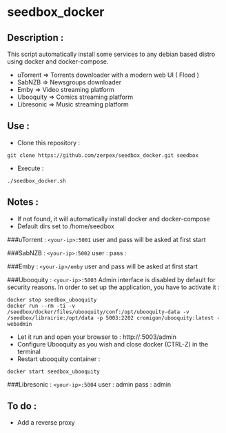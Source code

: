 # seedbox_docker

## Description :
This script automatically install some services to any debian based distro using docker and docker-compose.
- uTorrent	   => Torrents downloader with a modern web UI ( Flood )
- SabNZB             => Newsgroups downloader
- Emby	           => Video streaming platform
- Ubooquity	   => Comics streaming platform
- Libresonic	   => Music streaming platform 

## Use :
- Clone this repository :
```
git clone https://github.com/zerpex/seedbox_docker.git seedbox
```
- Execute :
```
./seedbox_docker.sh
```

## Notes :
- If not found, it will automatically install docker and docker-compose
- Default dirs set to /home/seedbox

###uTorrent : `<your-ip>:5001`
 user and pass will be asked at first start

###SabNZB : `<your-ip>:5002`
 user :
 pass :

###Emby : `<your-ip>/emby`
 user and pass will be asked at first start

###Ubooquity : `<your-ip>:5003`
 Admin interface is disabled by default for security reasons. In order to set up the application, you have to activate it :
```
docker stop seedbox_ubooquity
docker run --rm -ti -v /seedbox/docker/files/ubooquity/conf:/opt/ubooquity-data -v /seedbox/librairie:/opt/data -p 5003:2202 cromigon/ubooquity:latest -webadmin
```
  - Let it run and open your browser to : http://<your-ip>:5003/admin
  - Configure Ubooquity as you wish and close docker (CTRL-Z) in the terminal
  - Restart ubooquity container :
```
docker start seedbox_ubooquity
```

###Libresonic : `<your-ip>:5004`
 user : admin
 pass : admin

## To do :
- Add a reverse proxy
